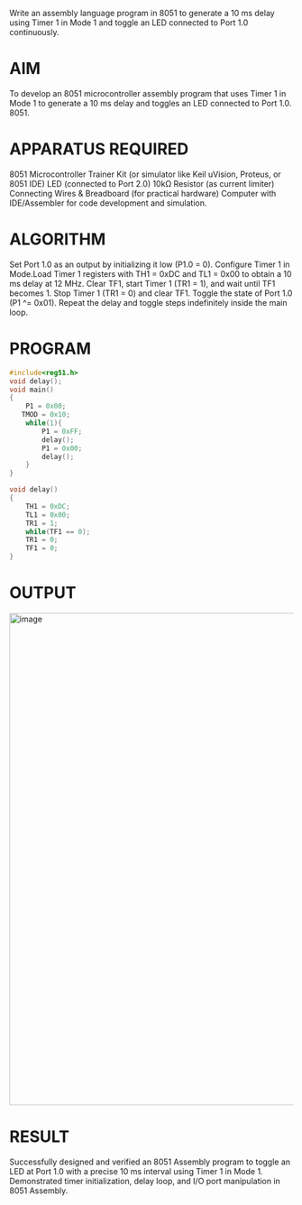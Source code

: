 Write an assembly language program in 8051 to generate a 10 ms delay using Timer 1 in Mode 1 and toggle an LED connected to Port 1.0 continuously.

# AIM
To develop an 8051 microcontroller assembly program that uses Timer 1 in Mode 1 to generate a 10 ms delay and toggles an LED connected to Port 1.0. 8051.

# APPARATUS REQUIRED
8051 Microcontroller Trainer Kit (or simulator like Keil uVision, Proteus, or 8051 IDE) LED (connected to Port 2.0) 10kΩ Resistor (as current limiter) Connecting Wires & Breadboard (for practical hardware) Computer with IDE/Assembler for code development and simulation.

# ALGORITHM
Set Port 1.0 as an output by initializing it low (P1.0 = 0). Configure Timer 1 in Mode.Load Timer 1 registers with TH1 = 0xDC and TL1 = 0x00 to obtain a 10 ms delay at 12 MHz. Clear TF1, start Timer 1 (TR1 = 1), and wait until TF1 becomes 1. Stop Timer 1 (TR1 = 0) and clear TF1. Toggle the state of Port 1.0 (P1 ^= 0x01). Repeat the delay and toggle steps indefinitely inside the main loop.

# PROGRAM

```c
#include<reg51.h>
void delay();
void main()
{
    P1 = 0x00;
   TMOD = 0x10;  
    while(1){
        P1 = 0xFF;
        delay();
        P1 = 0x00;
        delay();
    }
}

void delay()
{
    TH1 = 0xDC;  
    TL1 = 0x00;  
    TR1 = 1;     
    while(TF1 == 0);  
    TR1 = 0;     
    TF1 = 0;     
}
```

# OUTPUT 

<img width="1700" height="873" alt="image" src="https://github.com/user-attachments/assets/c044b7ed-76a0-481b-81a2-2a98bb5afea2" />



# RESULT
Successfully designed and verified an 8051 Assembly program to toggle an LED at Port 1.0 with a precise 10 ms interval using Timer 1 in Mode 1. Demonstrated timer initialization, delay loop, and I/O port manipulation in 8051 Assembly.
